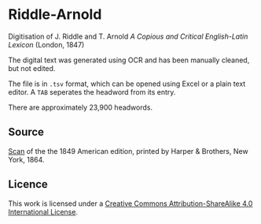 # Riddle-Arnold
Digitisation of J. Riddle and T. Arnold _A Copious and Critical English-Latin Lexicon_ (London, 1847)

The digital text was generated using OCR and has been manually cleaned, but not edited.

The file is in ```.tsv``` format, which can be opened using Excel or a plain text editor. A ```TAB``` seperates the headword from its entry.

There are approximately 23,900 headwords.

## Source
[Scan](https://archive.org/details/copiouscriticale00ridduoft) of the the 1849 American edition, printed by Harper & Brothers, New York, 1864.

## Licence
This work is licensed under a [Creative Commons Attribution-ShareAlike 4.0 International License](http://creativecommons.org/licenses/by-sa/4.0/).

